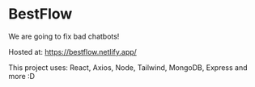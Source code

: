 # BestFlow
We are going to fix bad chatbots!

Hosted at: https://bestflow.netlify.app/

This project uses:
React, Axios, Node, Tailwind, MongoDB, Express and more :D
